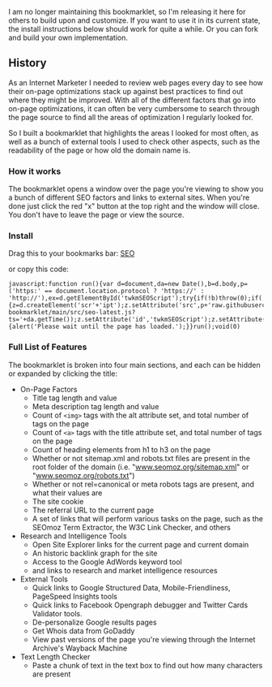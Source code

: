 I am no longer maintaining this bookmarklet, so I'm releasing it here for others to build upon and customize. If you want to use it in its current state, the install instructions below should work for quite a while. Or you can fork and build your own implementation. 

## History

As an Internet Marketer I needed to review web pages every day to see how their on-page optimizations stack up against best practices to find out where they might be improved. With all of the different factors that go into on-page optimizations, it can often be very cumbersome to search through the page source to find all the areas of optimization I regularly looked for.

So I built a bookmarklet that highlights the areas I looked for most often, as well as a bunch of external tools I used to check other aspects, such as the readability of the page or how old the domain name is.

### How it works

The bookmarklet opens a window over the page you're viewing to show you a bunch of different SEO factors and links to external sites. When you're done just click the red "x" button at the top right and the window will close. You don't have to leave the page or view the source.

### Install

Drag this to your bookmarks bar: <a href="javascript:function run(){var d=document,da=new Date(),b=d.body,p=('https:' == document.location.protocol ? 'https://' : 'http://'),ex=d.getElementById('twkmSEOScript');try{if(!b)throw(0);if(!ex){z=d.createElement('scr'+'ipt');z.setAttribute('src',p+'raw.githubusercontent.com/twkm/seo-bookmarklet/main/src/seo-latest.js?ts='+da.getTime());z.setAttribute('id','twkmSEOScript');z.setAttribute('class','03');b.appendChild(z);}else{twkm_closeThisBox();}}catch(e){alert('Please wait until the page has loaded.');}}run();void(0)" title="SEO Bookmarklet">SEO</a>

or copy this code: 

    javascript:function run(){var d=document,da=new Date(),b=d.body,p=('https:' == document.location.protocol ? 'https://' : 'http://'),ex=d.getElementById('twkmSEOScript');try{if(!b)throw(0);if(!ex){z=d.createElement('scr'+'ipt');z.setAttribute('src',p+'raw.githubusercontent.com/twkm/seo-bookmarklet/main/src/seo-latest.js?ts='+da.getTime());z.setAttribute('id','twkmSEOScript');z.setAttribute('class','03');b.appendChild(z);}else{twkm_closeThisBox();}}catch(e){alert('Please wait until the page has loaded.');}}run();void(0)

### Full List of Features

The bookmarklet is broken into four main sections, and each can be hidden or expanded by clicking the title:

* On-Page Factors 
    * Title tag length and value
    * Meta description tag length and value
    * Count of ``<img>`` tags with the alt attribute set, and total number of tags on the page
    * Count of ``<a>`` tags with the title attribute set, and total number of tags on the page
    * Count of heading elements from h1 to h3 on the page
    * Whether or not sitemap.xml and robots.txt files are present in the root folder of the domain (i.e. "www.seomoz.org/sitemap.xml" or "www.seomoz.org/robots.txt")
    * Whether or not rel=canonical or meta robots tags are present, and what their values are
    * The site cookie
    * The referral URL to the current page
    * A set of links that will perform various tasks on the page, such as the SEOmoz Term Extractor, the W3C Link Checker, and others
* Research and Intelligence Tools 
    * Open Site Explorer links for the current page and current domain
    * An historic backlink graph for the site
    * Access to the Google AdWords keyword tool
    * and links to research and market intelligence resources
* External Tools
    * Quick links to Google Structured Data, Mobile-Friendliness, PageSpeed Insights tools
    * Quick links to Facebook Opengraph debugger and Twitter Cards Validator tools.
    * De-personalize Google results pages
    * Get Whois data from GoDaddy
    * View past versions of the page you're viewing through the Internet Archive's Wayback Machine
* Text Length Checker 
    * Paste a chunk of text in the text box to find out how many characters are present
